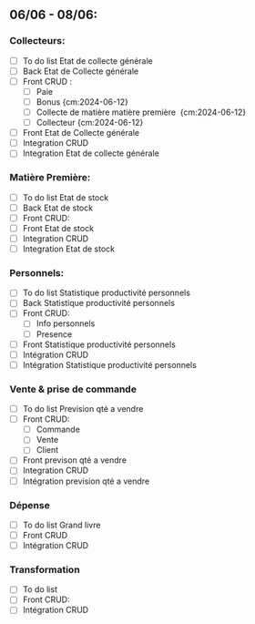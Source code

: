 ## 06/06 - 08/06:
### Collecteurs:
- [ ] To do list Etat de collecte générale
- [ ] Back Etat de Collecte générale
- [ ] Front CRUD :
	- [ ]  Paie
	- [ ]  Bonus {cm:2024-06-12}
    - [ ] Collecte de matière matière première  {cm:2024-06-12}
    - [ ] Collecteur {cm:2024-06-12}
- [ ] Front Etat de Collecte générale
- [ ] Integration CRUD
- [ ] Integration Etat de collecte générale
### Matière Première:
- [ ] To do list Etat de stock
- [ ] Back Etat de stock
- [ ] Front CRUD:
- [ ] Front Etat de stock
- [ ] Integration CRUD
- [ ] Integration Etat de stock
### Personnels:
- [ ] To do list Statistique productivité personnels
- [ ] Back Statistique productivité personnels
- [ ] Front CRUD:
	- [ ] Info personnels
	- [ ] Presence
- [ ] Front Statistique productivité personnels
- [ ] Intégration CRUD
- [ ] Intégration Statistique productivité personnels
### Vente & prise de commande
- [ ] To do list Prevision qté a vendre
- [ ] Front CRUD:
	- [ ] Commande 
	- [ ] Vente
	- [ ] Client
- [ ] Front previson qté a vendre
- [ ] Integration CRUD
- [ ] Intégration prevision qté a vendre
### Dépense
- [ ] To do list Grand livre
- [ ] Front CRUD
- [ ] Intégration CRUD
### Transformation
- [ ] To do list 
- [ ] Front CRUD:
- [ ] Intégration CRUD